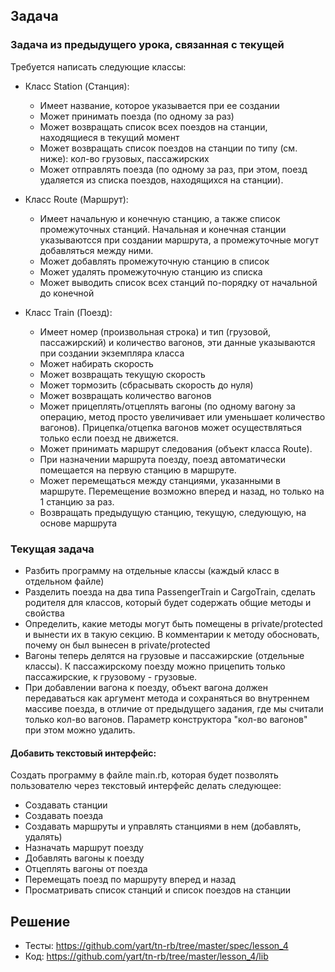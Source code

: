 

## Задача

### Задача из предыдущего урока, связанная с текущей
Требуется написать следующие классы:

- Класс Station (Станция):
  - Имеет название, которое указывается при ее создании
  - Может принимать поезда (по одному за раз)
  - Может возвращать список всех поездов на станции, находящиеся в текущий момент
  - Может возвращать список поездов на станции по типу (см. ниже): кол-во грузовых, пассажирских
  - Может отправлять поезда (по одному за раз, при этом, поезд удаляется из списка поездов, находящихся на станции).

- Класс Route (Маршрут):
  - Имеет начальную и конечную станцию, а также список промежуточных станций. Начальная и конечная станции указываютсся при создании маршрута, а промежуточные могут добавляться между ними.
  - Может добавлять промежуточную станцию в список
  - Может удалять промежуточную станцию из списка
  - Может выводить список всех станций по-порядку от начальной до конечной

- Класс Train (Поезд):
  - Имеет номер (произвольная строка) и тип (грузовой, пассажирский) и количество вагонов, эти данные указываются при создании экземпляра класса
  - Может набирать скорость
  - Может возвращать текущую скорость
  - Может тормозить (сбрасывать скорость до нуля)
  - Может возвращать количество вагонов
  - Может прицеплять/отцеплять вагоны (по одному вагону за операцию, метод просто увеличивает или уменьшает количество вагонов). Прицепка/отцепка вагонов может осуществляться только если поезд не движется.
  - Может принимать маршрут следования (объект класса Route).
  - При назначении маршрута поезду, поезд автоматически помещается на первую станцию в маршруте.
  - Может перемещаться между станциями, указанными в маршруте. Перемещение возможно вперед и назад, но только на 1 станцию за раз.
  - Возвращать предыдущую станцию, текущую, следующую, на основе маршрута

### Текущая задача

- Разбить программу на отдельные классы (каждый класс в отдельном файле)
- Разделить поезда на два типа PassengerTrain и CargoTrain, сделать родителя для классов, который будет содержать общие методы и свойства
- Определить, какие методы могут быть помещены в private/protected и вынести их в такую секцию. В комментарии к методу обосновать, почему он был вынесен в private/protected
- Вагоны теперь делятся на грузовые и пассажирские (отдельные классы). К пассажирскому поезду можно прицепить только пассажирские, к грузовому - грузовые. 
- При добавлении вагона к поезду, объект вагона должен передаваться как аргумент метода и сохраняться во внутреннем массиве поезда, в отличие от предыдущего задания, где мы считали только кол-во вагонов. Параметр конструктора "кол-во вагонов" при этом можно удалить.

#### Добавить текстовый интерфейс:

Создать программу в файле main.rb, которая будет позволять пользователю через текстовый интерфейс делать следующее:
- Создавать станции
- Создавать поезда
- Создавать маршруты и управлять станциями в нем (добавлять, удалять)
- Назначать маршрут поезду
- Добавлять вагоны к поезду
- Отцеплять вагоны от поезда
- Перемещать поезд по маршруту вперед и назад
- Просматривать список станций и список поездов на станции

## Решение

- Тесты: https://github.com/yart/tn-rb/tree/master/spec/lesson_4
- Код: https://github.com/yart/tn-rb/tree/master/lesson_4/lib
